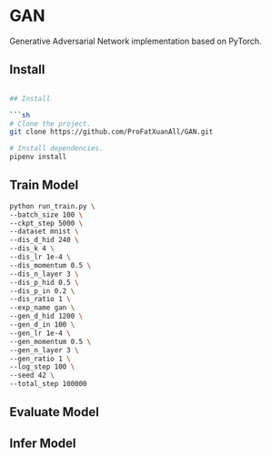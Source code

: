 # GAN

Generative Adversarial Network implementation based on PyTorch.

## Install

```sh

## Install

```sh
# Clone the project.
git clone https://github.com/ProFatXuanAll/GAN.git

# Install dependencies.
pipenv install
```

## Train Model

```sh
python run_train.py \
--batch_size 100 \
--ckpt_step 5000 \
--dataset mnist \
--dis_d_hid 240 \
--dis_k 4 \
--dis_lr 1e-4 \
--dis_momentum 0.5 \
--dis_n_layer 3 \
--dis_p_hid 0.5 \
--dis_p_in 0.2 \
--dis_ratio 1 \
--exp_name gan \
--gen_d_hid 1200 \
--gen_d_in 100 \
--gen_lr 1e-4 \
--gen_momentum 0.5 \
--gen_n_layer 3 \
--gen_ratio 1 \
--log_step 100 \
--seed 42 \
--total_step 100000
```

## Evaluate Model

## Infer Model
